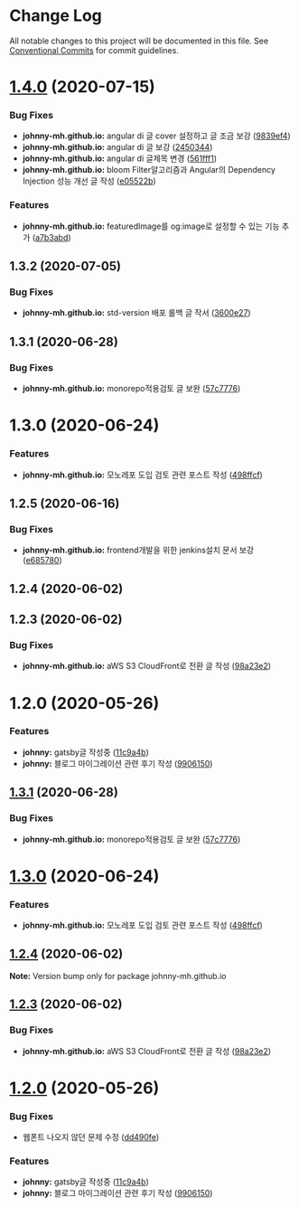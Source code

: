 # Change Log

All notable changes to this project will be documented in this file.
See [Conventional Commits](https://conventionalcommits.org) for commit guidelines.

# [1.4.0](https://github.com/johnny-mh/blog/compare/johnny-mh.github.io@1.0.8...johnny-mh.github.io@1.4.0) (2020-07-15)


### Bug Fixes

* **johnny-mh.github.io:** angular di 글 cover 설정하고 글 조금 보강 ([9839ef4](https://github.com/johnny-mh/blog/commit/9839ef4e6cf727172524944f16360b125036fa40))
* **johnny-mh.github.io:** angular di 글 보강 ([2450344](https://github.com/johnny-mh/blog/commit/2450344eb4406f4fc7c29aa64de89cf0ec15dfbf))
* **johnny-mh.github.io:** angular di 글제목 변경 ([561fff1](https://github.com/johnny-mh/blog/commit/561fff1823d1f8855ae75938ebde86823f6613bd))
* **johnny-mh.github.io:** bloom Filter알고리즘과 Angular의 Dependency Injection 성능 개선 글 작성 ([e05522b](https://github.com/johnny-mh/blog/commit/e05522b0505a609140225fe14ba85a7b058d9b77))


### Features

* **johnny-mh.github.io:** featuredImage를 og:image로 설정할 수 있는 기능 추가 ([a7b3abd](https://github.com/johnny-mh/blog/commit/a7b3abdce6441a60cebaacb7cd3329110b3a8299))



## 1.3.2 (2020-07-05)


### Bug Fixes

* **johnny-mh.github.io:** std-version 배포 롤백 글 작서 ([3600e27](https://github.com/johnny-mh/blog/commit/3600e27f6cbb3a5dfe1dfa271cec1ec72b9bd018))



## 1.3.1 (2020-06-28)


### Bug Fixes

* **johnny-mh.github.io:** monorepo적용검토 글 보완 ([57c7776](https://github.com/johnny-mh/blog/commit/57c7776ed212dddccfb17e7aa71dbe2f4fffa9d7))



# 1.3.0 (2020-06-24)


### Features

* **johnny-mh.github.io:** 모노레포 도입 검토 관련 포스트 작성 ([498ffcf](https://github.com/johnny-mh/blog/commit/498ffcfb25ffabc9a0e3f7170c16c74f9ee2e0ed))



## 1.2.5 (2020-06-16)


### Bug Fixes

* **johnny-mh.github.io:** frontend개발을 위한 jenkins설치 문서 보강 ([e685780](https://github.com/johnny-mh/blog/commit/e685780c586fe906d99d3b37e749f8ce8f68cf8b))



## 1.2.4 (2020-06-02)



## 1.2.3 (2020-06-02)


### Bug Fixes

* **johnny-mh.github.io:** aWS S3 CloudFront로 전환 글 작성 ([98a23e2](https://github.com/johnny-mh/blog/commit/98a23e2439464bfcb2bb0ec33fe2b0006fe9de0e))



# 1.2.0 (2020-05-26)


### Features

* **johnny:** gatsby글 작성중 ([11c9a4b](https://github.com/johnny-mh/blog/commit/11c9a4b232293a6f5cf86e8eea8d860d1c1e67e6))
* **johnny:** 블로그 마이그레이션 관련 후기 작성 ([9906150](https://github.com/johnny-mh/blog/commit/99061509c4149eaaa36c03a79f98971c6e9bd9db))





## [1.3.1](https://github.com/johnny-mh/blog/compare/v1.3.0...v1.3.1) (2020-06-28)


### Bug Fixes

* **johnny-mh.github.io:** monorepo적용검토 글 보완 ([57c7776](https://github.com/johnny-mh/blog/commit/57c7776ed212dddccfb17e7aa71dbe2f4fffa9d7))





# [1.3.0](https://github.com/johnny-mh/blog/compare/v1.2.5...v1.3.0) (2020-06-24)


### Features

* **johnny-mh.github.io:** 모노레포 도입 검토 관련 포스트 작성 ([498ffcf](https://github.com/johnny-mh/blog/commit/498ffcfb25ffabc9a0e3f7170c16c74f9ee2e0ed))





## [1.2.4](https://github.com/johnny-mh/blog/compare/v1.2.3...v1.2.4) (2020-06-02)

**Note:** Version bump only for package johnny-mh.github.io





## [1.2.3](https://github.com/johnny-mh/blog/compare/v1.2.2...v1.2.3) (2020-06-02)


### Bug Fixes

* **johnny-mh.github.io:** aWS S3 CloudFront로 전환 글 작성 ([98a23e2](https://github.com/johnny-mh/blog/commit/98a23e2439464bfcb2bb0ec33fe2b0006fe9de0e))





# [1.2.0](https://github.com/johnny-mh/blog/compare/v1.0.0...v1.2.0) (2020-05-26)


### Bug Fixes

* 웹폰트 나오지 않던 문제 수정 ([dd490fe](https://github.com/johnny-mh/blog/commit/dd490febe7cd704223f3aa85e81f2ee4231e78b2))


### Features

* **johnny:** gatsby글 작성중 ([11c9a4b](https://github.com/johnny-mh/blog/commit/11c9a4b232293a6f5cf86e8eea8d860d1c1e67e6))
* **johnny:** 블로그 마이그레이션 관련 후기 작성 ([9906150](https://github.com/johnny-mh/blog/commit/99061509c4149eaaa36c03a79f98971c6e9bd9db))
